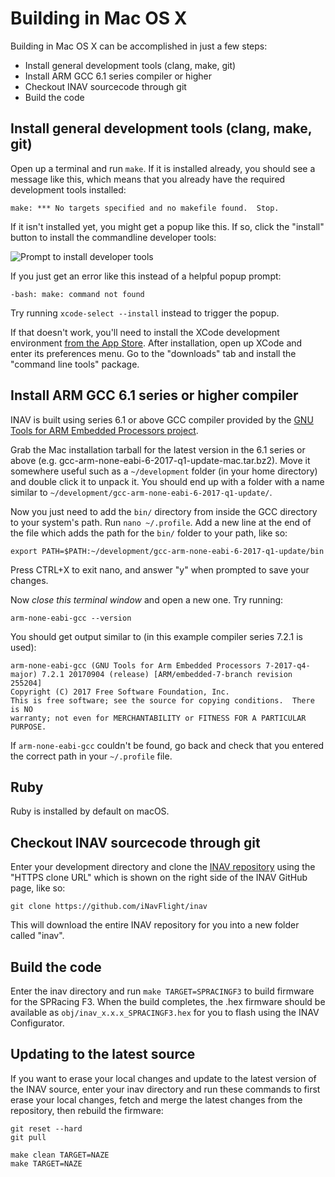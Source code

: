 # Building in Mac OS X

Building in Mac OS X can be accomplished in just a few steps:

* Install general development tools (clang, make, git)
* Install ARM GCC 6.1 series compiler or higher
* Checkout INAV sourcecode through git
* Build the code

## Install general development tools (clang, make, git)

Open up a terminal and run `make`. If it is installed already, you should see a message like this, which means that you
already have the required development tools installed:

```
make: *** No targets specified and no makefile found.  Stop.
```

If it isn't installed yet, you might get a popup like this. If so, click the "install" button to install the commandline
developer tools:

![Prompt to install developer tools](assets/mac-prompt-tools-install.png)

If you just get an error like this instead of a helpful popup prompt:

```
-bash: make: command not found
```

Try running `xcode-select --install` instead to trigger the popup.

If that doesn't work, you'll need to install the XCode development environment [from the App Store][]. After
installation, open up XCode and enter its preferences menu. Go to the "downloads" tab and install the
"command line tools" package.

[from the App Store]: https://itunes.apple.com/us/app/xcode/id497799835

## Install ARM GCC 6.1 series or higher compiler

INAV is built using series 6.1 or above GCC compiler provided by the [GNU Tools for ARM Embedded Processors project][].

Grab the Mac installation tarball for the latest version in the 6.1 series or above (e.g. gcc-arm-none-eabi-6-2017-q1-update-mac.tar.bz2). Move it somewhere useful
such as a `~/development` folder (in your home directory) and double click it to unpack it. You should end up with a
folder with a name similar to `~/development/gcc-arm-none-eabi-6-2017-q1-update/`.

Now you just need to add the `bin/` directory from inside the GCC directory to your system's path. Run `nano ~/.profile`. Add a
new line at the end of the file which adds the path for the `bin/` folder to your path, like so:

```
export PATH=$PATH:~/development/gcc-arm-none-eabi-6-2017-q1-update/bin
```

Press CTRL+X to exit nano, and answer "y" when prompted to save your changes.

Now *close this terminal window* and open a new one. Try running:

```
arm-none-eabi-gcc --version
```

You should get output similar to (in this example compiler series 7.2.1 is used):

```
arm-none-eabi-gcc (GNU Tools for Arm Embedded Processors 7-2017-q4-major) 7.2.1 20170904 (release) [ARM/embedded-7-branch revision 255204]
Copyright (C) 2017 Free Software Foundation, Inc.
This is free software; see the source for copying conditions.  There is NO
warranty; not even for MERCHANTABILITY or FITNESS FOR A PARTICULAR PURPOSE.
```

If `arm-none-eabi-gcc` couldn't be found, go back and check that you entered the correct path in your `~/.profile` file.

[GNU Tools for ARM Embedded Processors project]: https://developer.arm.com/open-source/gnu-toolchain/gnu-rm/downloads

## Ruby

Ruby is installed by default on macOS.

## Checkout INAV sourcecode through git

Enter your development directory and clone the [INAV repository][] using the "HTTPS clone URL" which is shown on
the right side of the INAV GitHub page, like so:

```
git clone https://github.com/iNavFlight/inav
```

This will download the entire INAV repository for you into a new folder called "inav".

[INAV repository]: https://github.com/iNavFlight/inav.git

## Build the code

Enter the inav directory and run `make TARGET=SPRACINGF3` to build firmware for the SPRacing F3. When the build completes,
the .hex firmware should be available as `obj/inav_x.x.x_SPRACINGF3.hex` for you to flash using the INAV
Configurator.

## Updating to the latest source

If you want to erase your local changes and update to the latest version of the INAV source, enter your
inav directory and run these commands to first erase your local changes, fetch and merge the latest
changes from the repository, then rebuild the firmware:

```
git reset --hard
git pull

make clean TARGET=NAZE
make TARGET=NAZE
```
